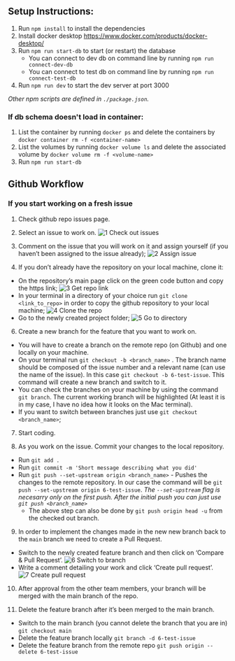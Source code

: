 ## Setup Instructions:

1. Run `npm install` to install the dependencies
2. Install docker desktop https://www.docker.com/products/docker-desktop/
3. Run `npm run start-db` to start (or restart) the database
    - You can connect to dev db on command line  by running `npm run connect-dev-db`
    - You can connect to test db on command line by running `npm run connect-test-db`
4. Run `npm run dev` to start the dev server at port 3000

_Other npm scripts are defined in `./package.json`._

### If db schema doesn't load in container:

1. List the container by running `docker ps` and delete the containers by `docker container rm -f <container-name>`
2. List the volumes by running `docker volume ls` and delete the associated volume by `docker volume rm -f <volume-name>`
3. Run `npm run start-db`

## Github Workflow

### If you start working on a fresh issue

1. Check github repo issues page.

2. Select an issue to work on.
   ![1  Check out issues](https://user-images.githubusercontent.com/40914437/224488666-f1be03df-e7b4-4d35-8987-5bdca970fa61.jpg)

3. Comment on the issue that you will work on it and assign yourself (if you haven’t been assigned to the issue already);
   ![2  Assign issue](https://user-images.githubusercontent.com/40914437/224488691-2b47d069-7510-4244-b88e-493b307cd9fa.jpg)

4. If you don’t already have the repository on your local machine, clone it:

- On the repository’s main page click on the green code button and copy the https link;
  ![3  Get repo link](https://user-images.githubusercontent.com/40914437/224488739-c342f293-f382-4ed2-aec7-2838e69ea1df.jpg)
- In your terminal in a directory of your choice run `git clone <link_to_repo>` in order to copy the github repository to your local machine;
  ![4  Clone the repo](https://user-images.githubusercontent.com/40914437/224488745-25ec0c06-f76b-4e7a-bb20-b89dca5ce4f5.jpg)
- Go to the newly created project folder;
  ![5  Go to directory](https://user-images.githubusercontent.com/40914437/224488750-3e270cee-0734-4bc1-90cb-12ae7abce7fd.jpg)

6.  Create a new branch for the feature that you want to work on.

- You will have to create a branch on the remote repo (on Github) and one locally on your machine.
- On your terminal run `git checkout -b <branch_name>` . The branch name should be composed of the issue number and a relevant name (can use the name of the issue). In this case `git checkout -b 6-test-issue`. This command will create a new branch and switch to it.
- You can check the branches on your machine by using the command `git branch`. The current working branch will be highlighted (At least it is in my case, I have no idea how it looks on the Mac terminal).
- If you want to switch between branches just use `git checkout <branch_name>`;

7. Start coding.

8. As you work on the issue. Commit your changes to the local repository.

- Run `git add .`
- Run `git commit -m 'Short message describing what you did'`
- Run `git push --set-upstream origin <branch_name>` - Pushes the changes to the remote repository. In our case the command will be `git push --set-upstream origin 6-test-issue`. _The `--set-upstream` flag is necesarry only on the first push. After the initial push you can just use `git push <branch_name>`_
  - The above step can also be done by `git push origin head -u` from the checked out branch.

9. In order to implement the changes made in the new new branch back to the `main` branch we need to create a Pull Request.

- Switch to the newly created feature branch and then click on ‘Compare & Pull Request’.
  ![6  Switch to branch](https://user-images.githubusercontent.com/40914437/224488810-8d5b029d-f03d-4890-b895-11f3e716603c.jpg)
- Write a comment detailing your work and click ‘Create pull request’.
  ![7  Create pull request](https://user-images.githubusercontent.com/40914437/224488821-04d35fd8-f07f-4cfd-b925-0fcd13448ff6.jpg)

10. After approval from the other team members, your branch will be merged with the main branch of the repo.

11. Delete the feature branch after it’s been merged to the main branch.

- Switch to the main branch (you cannot delete the branch that you are in) `git checkout main`
- Delete the feature branch locally `git branch -d 6-test-issue`
- Delete the feature branch from the remote repo `git push origin --delete 6-test-issue`
